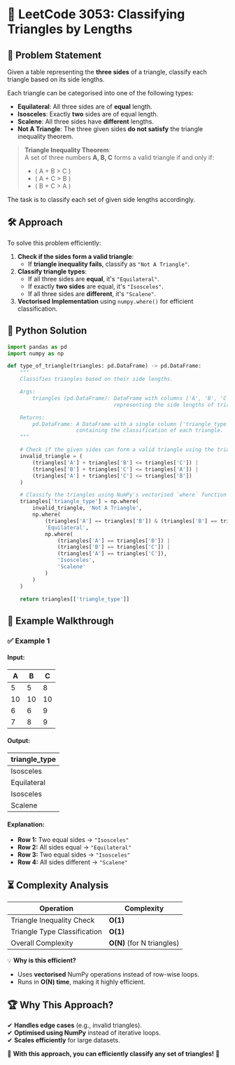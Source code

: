 # 🔺 **LeetCode 3053: Classifying Triangles by Lengths**

## 📌 **Problem Statement**
Given a table representing the **three sides** of a triangle, classify each triangle based on its side lengths.

Each triangle can be categorised into one of the following types:

- **Equilateral**: All three sides are of **equal** length.
- **Isosceles**: Exactly **two** sides are of equal length.
- **Scalene**: All three sides have **different** lengths.
- **Not A Triangle**: The three given sides **do not satisfy** the triangle inequality theorem.

> **Triangle Inequality Theorem**:  
> A set of three numbers **A, B, C** forms a valid triangle if and only if:  
> - \( A + B > C \)  
> - \( A + C > B \)  
> - \( B + C > A \)  

The task is to classify each set of given side lengths accordingly.

## 🛠 **Approach**
To solve this problem efficiently:
1. **Check if the sides form a valid triangle**:
   - If **triangle inequality fails**, classify as `"Not A Triangle"`.
2. **Classify triangle types**:
   - If all three sides are **equal**, it's `"Equilateral"`.
   - If exactly **two sides** are equal, it's `"Isosceles"`.
   - If all three sides are **different**, it's `"Scalene"`.
3. **Vectorised Implementation** using `numpy.where()` for efficient classification.

## 🚀 **Python Solution**
```python
import pandas as pd
import numpy as np

def type_of_triangle(triangles: pd.DataFrame) -> pd.DataFrame:
    """
    Classifies triangles based on their side lengths.

    Args:
        triangles (pd.DataFrame): DataFrame with columns ['A', 'B', 'C']
                                  representing the side lengths of triangles.

    Returns:
        pd.DataFrame: A DataFrame with a single column ['triangle_type']
                      containing the classification of each triangle.
    """

    # Check if the given sides can form a valid triangle using the triangle inequality theorem
    invalid_triangle = (
        (triangles['A'] + triangles['B'] <= triangles['C']) |
        (triangles['B'] + triangles['C'] <= triangles['A']) |
        (triangles['A'] + triangles['C'] <= triangles['B'])
    )

    # Classify the triangles using NumPy's vectorised `where` function
    triangles['triangle_type'] = np.where(
        invalid_triangle, 'Not A Triangle',
        np.where(
            (triangles['A'] == triangles['B']) & (triangles['B'] == triangles['C']),
            'Equilateral',
            np.where(
                (triangles['A'] == triangles['B']) |
                (triangles['B'] == triangles['C']) |
                (triangles['A'] == triangles['C']),
                'Isosceles',
                'Scalene'
            )
        )
    )

    return triangles[['triangle_type']]
```

## 📌 **Example Walkthrough**

### ✅ **Example 1**
#### **Input:**
| A  | B  | C  |
|----|----|----|
| 5  | 5  | 8  |
| 10 | 10 | 10 |
| 6  | 6  | 9  |
| 7  | 8  | 9  |

#### **Output:**
| triangle_type  |
|---------------|
| Isosceles     |
| Equilateral   |
| Isosceles     |
| Scalene       |

#### **Explanation:**
- **Row 1:** Two equal sides → `"Isosceles"`
- **Row 2:** All sides equal → `"Equilateral"`
- **Row 3:** Two equal sides → `"Isosceles"`
- **Row 4:** All sides different → `"Scalene"`

## ⏳ **Complexity Analysis**
| Operation | Complexity |
|-----------|-----------|
| Triangle Inequality Check | **O(1)** |
| Triangle Type Classification | **O(1)** |
| Overall Complexity | **O(N)** (for N triangles) |

💡 **Why is this efficient?**  
- Uses **vectorised** NumPy operations instead of row-wise loops.
- Runs in **O(N) time**, making it highly efficient.

## 🏆 **Why This Approach?**
✔ **Handles edge cases** (e.g., invalid triangles).  
✔ **Optimised using NumPy** instead of iterative loops.  
✔ **Scales efficiently** for large datasets.  

🚀 **With this approach, you can efficiently classify any set of triangles!** 🎯
